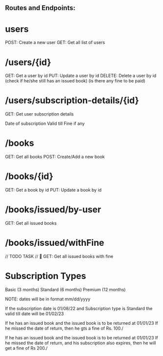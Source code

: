 ## Routes and Endpoints:

# users
POST: Create a new user 
 GET: Get all list of users 

# /users/{id}
GET: Get a user by id 
PUT: Update a user by id 
 DELETE: Delete a user by id (check if he/she still has an issued book) (is there any fine to be paid) 

# /users/subscription-details/{id}
GET: Get user subscription details 

Date of subscription
Valid till
Fine if any
# /books
GET: Get all books 
POST: Create/Add a new book 

# /books/{id}
GET: Get a book by id 
 PUT: Update a book by id 

# /books/issued/by-user
GET: Get all issued books

# /books/issued/withFine
// TODO TASK // 🏁 GET: Get all issued books with fine

# Subscription Types
Basic (3 months) Standard (6 months) Premium (12 months)

NOTE: dates will be in format mm/dd/yyyy

If the subscription date is 01/08/22 and Subscription type is Standard the valid till date will be 01/02/23

If he has an issued book and the issued book is to be returned at 01/01/23 If he missed the date of return, then he gts a fine of Rs. 100./

If he has an issued book and the issued book is to be returned at 01/01/23 If he missed the date of return, and his subscription also expires, then he will get a fine of Rs 200./